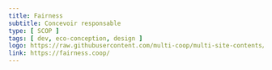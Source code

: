 ```yaml
---
title: Fairness
subtitle: Concevoir responsable
type: [ SCOP ]
tags: [ dev, eco-conception, design ]
logo: https://raw.githubusercontent.com/multi-coop/multi-site-contents/maj-edito/texts/network/images/fairness_logo.svg
link: https://fairness.coop/
---
```


